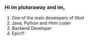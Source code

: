 ### Hi im plutoraway and im,

1.  One of the main developers of 0bot 
2.  Java, Python and Html coder
3.  Backend Developer
4.  Epic!!!

